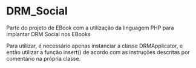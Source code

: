 # DRM_Social
Parte do projeto de EBook com a utilização da linguagem PHP para implantar DRM Social nos EBooks 

Para utilizar, é necessário apenas instanciar a classe DRMApplicator, e então utilizar a função insert() de acordo com as instruções descritas por comentário na própria classe.
